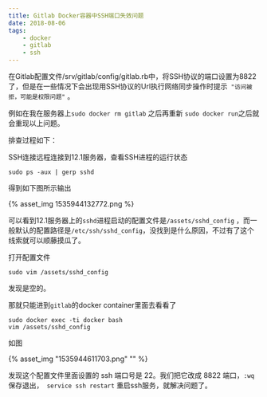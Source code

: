 ```yaml
---
title: Gitlab Docker容器中SSH端口失效问题
date: 2018-08-06
tags: 
	- docker
	- gitlab
	- ssh
---
```




在Gitlab配置文件/srv/gitlab/config/gitlab.rb中，将SSH协议的端口设置为8822了，但是在一些情况下会出现用SSH协议的Url执行网络同步操作时提示` "访问被拒，可能是权限问题"` 。

例如在我在服务器上`sudo docker rm gitlab` 之后再重新 `sudo docker run`之后就会重现以上问题。

排查过程如下：

SSH连接远程连接到12.1服务器，查看SSH进程的运行状态

```shell
sudo ps -aux | gerp sshd	
```

得到如下图所示输出

{% asset_img 1535944132772.png %}

<!--more-->

可以看到12.1服务器上的`sshd`进程启动的配置文件是`/assets/sshd_config` ，而一般默认的配置路径是`/etc/ssh/sshd_config`，没找到是什么原因，不过有了这个线索就可以顺藤摸瓜了。

打开配置文件

```shell
sudo vim /assets/sshd_config
```

发现是空的。

那就只能进到`gitlab`的docker container里面去看看了

```shell
sudo docker exec -ti docker bash
vim /assets/sshd_config
```

如图


{% asset_img "1535944611703.png" "" %}


发现这个配置文件里面设置的 ssh 端口号是 22。我们把它改成 8822 端口，`:wq`保存退出，` service ssh restart` 重启ssh服务，就解决问题了。